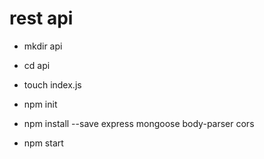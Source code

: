 # rest api

- mkdir api

- cd api

- touch index.js

- npm init

- npm install --save express mongoose body-parser cors

- npm start
